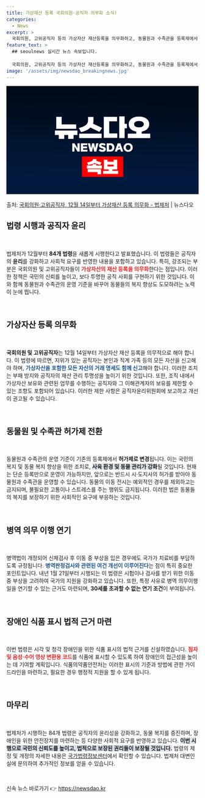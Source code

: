 ```yaml
---
title: 가상재산 등록 국회의원·공직자 의무화 소식!
categories:
  - News
excerpt: >
  국회의원, 고위공직자 등의 가상자산 재산등록을 의무화하고, 동물원과 수족관을 등록제에서 허가제로 바꾼다. 법…
feature_text: >
  ## seoulnews 실시간 뉴스 속보입니다.

  국회의원, 고위공직자 등의 가상자산 재산등록을 의무화하고, 동물원과 수족관을 등록제에서 허가제로 바꾼다. 법…
image: '/assets/img/newsdao_breakingnews.jpg'
---
```


![뉴스다오 속보](/assets/img/newsdao_breakingnews.jpg)

<p>출처: <a href="https://newsdao.kr/2693" rel="dofollow">국회의원·고위공직자, 12월 14일부터 가상재산 등록 의무화 - 법제처</a> | 뉴스다오</p>

<h2 data-ke-size="size26">법령 시행과 공직자 윤리</h2>

<p data-ke-size="size16">&nbsp;</p>

법제처가 12월부터 <b>84개 법령</b>을 새롭게 시행한다고 발표했습니다. 이 법령들은 공직자의 <b>윤리</b>를 강화하고 사회적 요구를 반영한 내용을 포함하고 있습니다. 특히, 강조되는 부분은 국회의원 및 고위공직자들이 <b><span style="color: #ee2323;">가상자산의 재산 등록을 의무화</span></b>한다는 점입니다. 이러한 정책은 국민의 신뢰를 높이고, 보다 투명한 공직 사회를 구현하기 위한 것입니다. 이와 함께 동물원과 수족관의 운영 기준을 바꾸어 동물들의 복지 향상도 도모하려는 노력이 눈에 띕니다.

<p data-ke-size="size16">&nbsp;</p>

<h2 data-ke-size="size26">가상자산 등록 의무화</h2>

<p data-ke-size="size16">&nbsp;</p>

<b>국회의원 및 고위공직자</b>는 12월 14일부터 가상자산 재산 등록을 의무적으로 해야 합니다. 이 법령에 따르면, 지위가 있는 공직자는 본인과 직계 가족 등의 모든 자산을 신고해야 하며, <b><span style="color: #1a5490;">가상자산을 포함한 모든 자산의 거래 명세도 함께 신고</span></b>해야 합니다. 이러한 조치는 부패 방지와 공직자의 재산 관리 투명성을 높이기 위한 것입니다. 또한, 조직 내에서 가상자산 보유와 관련된 업무를 수행하는 공직자와 그 이해관계자의 보유를 제한할 수 있는 조항도 포함되어 있습니다. 이러한 제한 사항은 공직자윤리위원회에 보고하고 개선이 권고될 수 있습니다.

<p data-ke-size="size16">&nbsp;</p>

<h2 data-ke-size="size26">동물원 및 수족관 허가제 전환</h2>

<p data-ke-size="size16">&nbsp;</p>

동물원과 수족관의 운영 기준이 기존의 등록제에서 <b>허가제로 변경</b>됩니다. 이는 국민의 복지 및 동물 복지 향상을 위한 조치로, <b><span style="background-color: #21538527;">사육 환경 및 동물 관리가 강화</span></b>될 것입니다. 현재는 단순 등록만으로 운영이 가능하지만, 앞으로는 반드시 시·도지사의 허가를 받아야 동물원과 수족관을 운영할 수 있습니다. 동물의 이동 전시는 예외적인 경우를 제외하고는 금지되며, 불필요한 고통이나 스트레스를 주는 행위도 금지됩니다. 이러한 법은 동물들의 복지를 보장하기 위한 사회적인 요구에 부응하는 것입니다.

<p data-ke-size="size16">&nbsp;</p>

<h2 data-ke-size="size26">병역 의무 이행 연기</h2>

<p data-ke-size="size16">&nbsp;</p>

병역법이 개정되어 신체검사 후 이동 중 부상을 입은 경우에도 국가가 치료비를 부담하도록 규정됩니다. <b><span style="color: #1a5490;">병역판정검사와 관련된 여건 개선이 이루어진다</span></b>는 점이 특히 중요한 포인트입니다. 내년 1월 21일부터 시행되는 이 법령은 시험이나 검사를 받기 위한 이동 중 부상을 고려하여 국가의 지원을 강화하고 있습니다. 또한, 특정 사유로 병역 의무이행일을 연기할 수 있는 근거도 마련되며, <b>30세를 초과할 수 없는 연기 조건</b>이 부여됩니다.

<p data-ke-size="size16">&nbsp;</p>

<h2 data-ke-size="size26">장애인 식품 표시 법적 근거 마련</h2>

<p data-ke-size="size16">&nbsp;</p>

이번 법령은 시각 및 청각 장애인을 위한 식품 표시의 법적 근거를 신설하였습니다. <b><span style="color: #ee2323;">점자 및 음성·수어 영상 변환용 코드</span></b>를 식품에 표시할 수 있도록 하여 장애인의 접근성을 높이는 데 기여할 계획입니다. 식품의약품안전처는 이러한 표시의 기준과 방법에 관한 가이드라인을 마련하고, 필요한 경우 행정적 지원을 할 수 있게 됩니다.

<p data-ke-size="size16">&nbsp;</p>

<h2 data-ke-size="size26">마무리</h2>

<p data-ke-size="size16">&nbsp;</p>

법제처가 시행하는 84개 법령은 공직자의 윤리성을 강화하고, 동물 복지를 증진하며, 장애인을 위한 안전장치를 마련하는 등 다양한 사회적 요구를 반영하고 있습니다. <b><span style="background-color: #21538527;">이번 시행으로 국민의 신뢰도를 높이고, 법적으로 보장된 권리들이 보장될 것입니다.</span></b> 법령의 제정 및 개정의 자세한 내용은 [국가법령정보센터](https://www.law.go.kr)에서 확인할 수 있습니다. 법제처 대변인실에 문의하여 추가적인 정보를 얻을 수 있습니다.

<p data-ke-size="size16">&nbsp;</p>
 

신속 뉴스 바로가기 👉 <a href="https://newsdao.kr" rel="dofollow">https://newsdao.kr</a>


